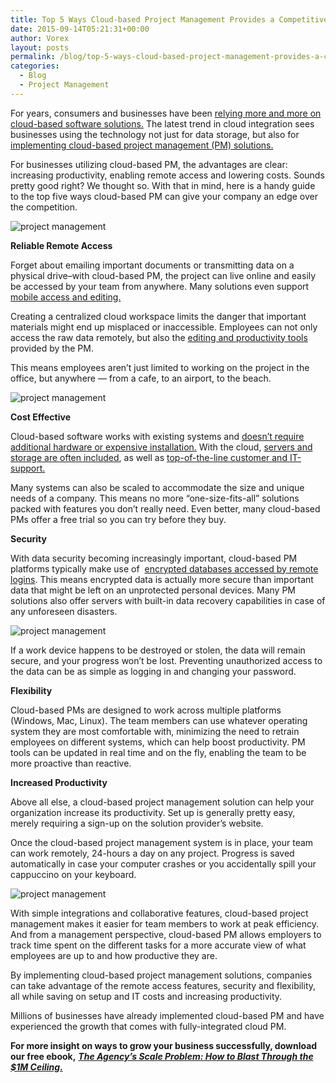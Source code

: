 ```yaml
---
title: Top 5 Ways Cloud-based Project Management Provides a Competitive Edge
date: 2015-09-14T05:21:31+00:00
author: Vorex
layout: posts
permalink: /blog/top-5-ways-cloud-based-project-management-provides-a-competitive-edge/
categories:
  - Blog
  - Project Management
---
```

For years, consumers and businesses have been [relying more and more on cloud-based software solutions.](http://www.gartner.com/newsroom/id/2581315) The latest trend in cloud integration sees businesses using the technology not just for data storage, but also for [implementing cloud-based project management (PM) solutions.](http://technologyadvice.com/project-management/blog/benefits-cloud-based-project-management-software/)<!--more-->

For businesses utilizing cloud-based PM, the advantages are clear: increasing productivity, enabling remote access and lowering costs. Sounds pretty good right? We thought so. With that in mind, here is a handy guide to the top five ways cloud-based PM can give your company an edge over the competition.

![project management](https://media.giphy.com/media/WqmYGa2LjQlTG/giphy.gif)

**Reliable Remote Access**

Forget about emailing important documents or transmitting data on a physical drive&#8211;with cloud-based PM, the project can live online and easily be accessed by your team from anywhere. Many solutions even support [mobile access and editing.](http://technologyadvice.com/project-management/blog/on-premise-vs-cloud-project-management-software/)

Creating a centralized cloud workspace limits the danger that important materials might end up misplaced or inaccessible. Employees can not only access the raw data remotely, but also the [editing and productivity tools](http://www.techrepublic.com/blog/it-consultant/five-cloud-based-pm-tools-to-suit-a-wide-range-of-projects/) provided by the PM.

This means employees aren&#8217;t just limited to working on the project in the office, but anywhere &#8212; from a cafe, to an airport, to the beach.

![project management](https://media.giphy.com/media/ubzSNTpFhoFCU/giphy.gif)

**Cost Effective**

Cloud-based software works with existing systems and [doesn&#8217;t require additional hardware or expensive installation.](https://www.wrike.com/blog/10-benefits-of-cloud-based-project-management-software/) With the cloud, [servers and storage are often included](http://www.liquidplanner.com/blog/8-benefits-of-having-your-project-management-tool-in-the-cloud/), as well as [top-of-the-line customer and IT-support.](https://www.wrike.com/blog/why-real-time-customer-support-is-a-business-must-have/)

Many systems can also be scaled to accommodate the size and unique needs of a company. This means no more &#8220;one-size-fits-all&#8221; solutions packed with features you don&#8217;t really need. Even better, many cloud-based PMs offer a free trial so you can try before they buy.

**Security**

With data security becoming increasingly important, cloud-based PM platforms typically make use of  [encrypted databases accessed by remote logins](https://www.workzone.com/top-10-little-known-benefits-cloud-based-project-management/). This means encrypted data is actually more secure than important data that might be left on an unprotected personal devices. Many PM solutions also offer servers with built-in data recovery capabilities in case of any unforeseen disasters.

![project management](https://media.giphy.com/media/97VkBENUB3Cgg/giphy.gif)

If a work device happens to be destroyed or stolen, the data will remain secure, and your progress won&#8217;t be lost. Preventing unauthorized access to the data can be as simple as logging in and changing your password.

**Flexibility**

Cloud-based PMs are designed to work across multiple platforms (Windows, Mac, Linux). The team members can use whatever operating system they are most comfortable with, minimizing the need to retrain employees on different systems, which can help boost productivity. PM tools can be updated in real time and on the fly, enabling the team to be more proactive than reactive.

**Increased Productivity**

Above all else, a cloud-based project management solution can help your organization increase its productivity. Set up is generally pretty easy, merely requiring a sign-up on the solution provider&#8217;s website.

Once the cloud-based project management system is in place, your team can work remotely, 24-hours a day on any project. Progress is saved automatically in case your computer crashes or you accidentally spill your cappuccino on your keyboard.

![project management](https://media.giphy.com/media/fwSsZYsI05aak/giphy.gif)

With simple integrations and collaborative features, cloud-based project management makes it easier for team members to work at peak efficiency. And from a management perspective, cloud-based PM allows employers to track time spent on the different tasks for a more accurate view of what employees are up to and how productive they are.

By implementing cloud-based project management solutions, companies can take advantage of the remote access features, security and flexibility, all while saving on setup and IT costs and increasing productivity.

Millions of businesses have already implemented cloud-based PM and have experienced the growth that comes with fully-integrated cloud PM.

**For more insight on ways to grow your business successfully, download our free ebook,** [**_The Agency&#8217;s Scale Problem: How to Blast Through the $1M Ceiling._**](http://vorex.hs-sites.com/agency-scale-ebook?__hstc=100746398.0d9a36e8b26eeb83aaab70a992f9d211.1437581808827.1440782484936.1440784834578.33&__hssc=100746398.1.1440784834578&__hsfp=3430391517)
